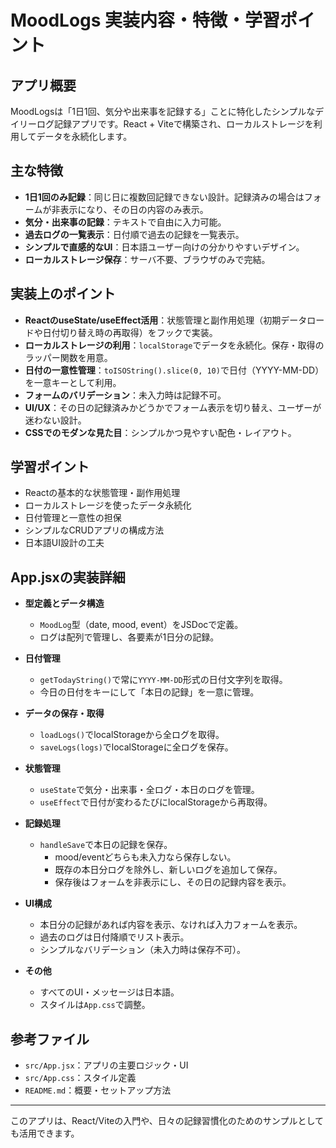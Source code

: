# MoodLogs 実装内容・特徴・学習ポイント

## アプリ概要

MoodLogsは「1日1回、気分や出来事を記録する」ことに特化したシンプルなデイリーログ記録アプリです。React + Viteで構築され、ローカルストレージを利用してデータを永続化します。

## 主な特徴

- **1日1回のみ記録**：同じ日に複数回記録できない設計。記録済みの場合はフォームが非表示になり、その日の内容のみ表示。
- **気分・出来事の記録**：テキストで自由に入力可能。
- **過去ログの一覧表示**：日付順で過去の記録を一覧表示。
- **シンプルで直感的なUI**：日本語ユーザー向けの分かりやすいデザイン。
- **ローカルストレージ保存**：サーバ不要、ブラウザのみで完結。

## 実装上のポイント

- **ReactのuseState/useEffect活用**：状態管理と副作用処理（初期データロードや日付切り替え時の再取得）をフックで実装。
- **ローカルストレージの利用**：`localStorage`でデータを永続化。保存・取得のラッパー関数を用意。
- **日付の一意性管理**：`toISOString().slice(0, 10)`で日付（YYYY-MM-DD）を一意キーとして利用。
- **フォームのバリデーション**：未入力時は記録不可。
- **UI/UX**：その日の記録済みかどうかでフォーム表示を切り替え、ユーザーが迷わない設計。
- **CSSでのモダンな見た目**：シンプルかつ見やすい配色・レイアウト。

## 学習ポイント

- Reactの基本的な状態管理・副作用処理
- ローカルストレージを使ったデータ永続化
- 日付管理と一意性の担保
- シンプルなCRUDアプリの構成方法
- 日本語UI設計の工夫

## App.jsxの実装詳細

- **型定義とデータ構造**
  - `MoodLog`型（date, mood, event）をJSDocで定義。
  - ログは配列で管理し、各要素が1日分の記録。

- **日付管理**
  - `getTodayString()`で常に`YYYY-MM-DD`形式の日付文字列を取得。
  - 今日の日付をキーにして「本日の記録」を一意に管理。

- **データの保存・取得**
  - `loadLogs()`でlocalStorageから全ログを取得。
  - `saveLogs(logs)`でlocalStorageに全ログを保存。

- **状態管理**
  - `useState`で気分・出来事・全ログ・本日のログを管理。
  - `useEffect`で日付が変わるたびにlocalStorageから再取得。

- **記録処理**
  - `handleSave`で本日の記録を保存。
    - mood/eventどちらも未入力なら保存しない。
    - 既存の本日分ログを除外し、新しいログを追加して保存。
    - 保存後はフォームを非表示にし、その日の記録内容を表示。

- **UI構成**
  - 本日分の記録があれば内容を表示、なければ入力フォームを表示。
  - 過去のログは日付降順でリスト表示。
  - シンプルなバリデーション（未入力時は保存不可）。

- **その他**
  - すべてのUI・メッセージは日本語。
  - スタイルは`App.css`で調整。

## 参考ファイル

- `src/App.jsx`：アプリの主要ロジック・UI
- `src/App.css`：スタイル定義
- `README.md`：概要・セットアップ方法

---
このアプリは、React/Viteの入門や、日々の記録習慣化のためのサンプルとしても活用できます。
